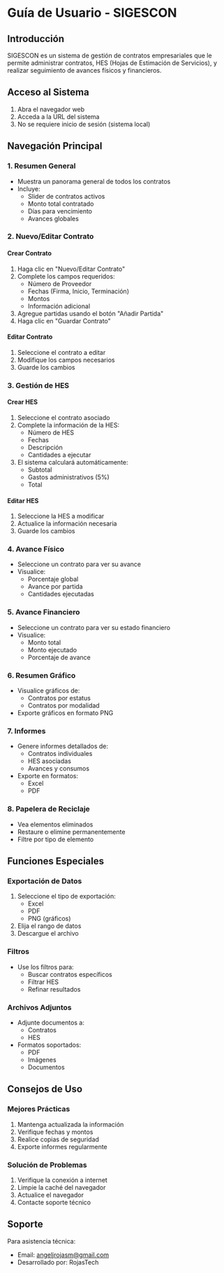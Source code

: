 # Guía de Usuario - SIGESCON

## Introducción
SIGESCON es un sistema de gestión de contratos empresariales que le permite administrar contratos, HES (Hojas de Estimación de Servicios), y realizar seguimiento de avances físicos y financieros.

## Acceso al Sistema
1. Abra el navegador web
2. Acceda a la URL del sistema
3. No se requiere inicio de sesión (sistema local)

## Navegación Principal

### 1. Resumen General
- Muestra un panorama general de todos los contratos
- Incluye:
  - Slider de contratos activos
  - Monto total contratado
  - Días para vencimiento
  - Avances globales

### 2. Nuevo/Editar Contrato
#### Crear Contrato
1. Haga clic en "Nuevo/Editar Contrato"
2. Complete los campos requeridos:
   - Número de Proveedor
   - Fechas (Firma, Inicio, Terminación)
   - Montos
   - Información adicional
3. Agregue partidas usando el botón "Añadir Partida"
4. Haga clic en "Guardar Contrato"

#### Editar Contrato
1. Seleccione el contrato a editar
2. Modifique los campos necesarios
3. Guarde los cambios

### 3. Gestión de HES
#### Crear HES
1. Seleccione el contrato asociado
2. Complete la información de la HES:
   - Número de HES
   - Fechas
   - Descripción
   - Cantidades a ejecutar
3. El sistema calculará automáticamente:
   - Subtotal
   - Gastos administrativos (5%)
   - Total

#### Editar HES
1. Seleccione la HES a modificar
2. Actualice la información necesaria
3. Guarde los cambios

### 4. Avance Físico
- Seleccione un contrato para ver su avance
- Visualice:
  - Porcentaje global
  - Avance por partida
  - Cantidades ejecutadas

### 5. Avance Financiero
- Seleccione un contrato para ver su estado financiero
- Visualice:
  - Monto total
  - Monto ejecutado
  - Porcentaje de avance

### 6. Resumen Gráfico
- Visualice gráficos de:
  - Contratos por estatus
  - Contratos por modalidad
- Exporte gráficos en formato PNG

### 7. Informes
- Genere informes detallados de:
  - Contratos individuales
  - HES asociadas
  - Avances y consumos
- Exporte en formatos:
  - Excel
  - PDF

### 8. Papelera de Reciclaje
- Vea elementos eliminados
- Restaure o elimine permanentemente
- Filtre por tipo de elemento

## Funciones Especiales

### Exportación de Datos
1. Seleccione el tipo de exportación:
   - Excel
   - PDF
   - PNG (gráficos)
2. Elija el rango de datos
3. Descargue el archivo

### Filtros
- Use los filtros para:
  - Buscar contratos específicos
  - Filtrar HES
  - Refinar resultados

### Archivos Adjuntos
- Adjunte documentos a:
  - Contratos
  - HES
- Formatos soportados:
  - PDF
  - Imágenes
  - Documentos

## Consejos de Uso

### Mejores Prácticas
1. Mantenga actualizada la información
2. Verifique fechas y montos
3. Realice copias de seguridad
4. Exporte informes regularmente

### Solución de Problemas
1. Verifique la conexión a internet
2. Limpie la caché del navegador
3. Actualice el navegador
4. Contacte soporte técnico

## Soporte
Para asistencia técnica:
- Email: angeljrojasm@gmail.com
- Desarrollado por: RojasTech 
